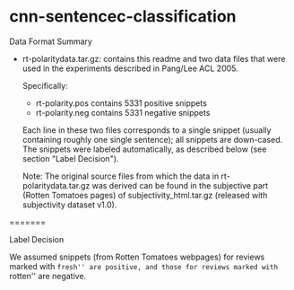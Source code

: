 # cnn-sentencec-classification

Data Format Summary 

- rt-polaritydata.tar.gz: contains this readme and two data files that
  were used in the experiments described in Pang/Lee ACL 2005.

  Specifically: 
  * rt-polarity.pos contains 5331 positive snippets
  * rt-polarity.neg contains 5331 negative snippets

  Each line in these two files corresponds to a single snippet (usually
  containing roughly one single sentence); all snippets are down-cased.  
  The snippets were labeled automatically, as described below (see 
  section "Label Decision").

  Note: The original source files from which the data in
  rt-polaritydata.tar.gz was derived can be found in the subjective
  part (Rotten Tomatoes pages) of subjectivity_html.tar.gz (released 
  with subjectivity dataset v1.0).

   
=======

Label Decision 

We assumed snippets (from Rotten Tomatoes webpages) for reviews marked with 
``fresh'' are positive, and those for reviews marked with ``rotten'' are negative.
